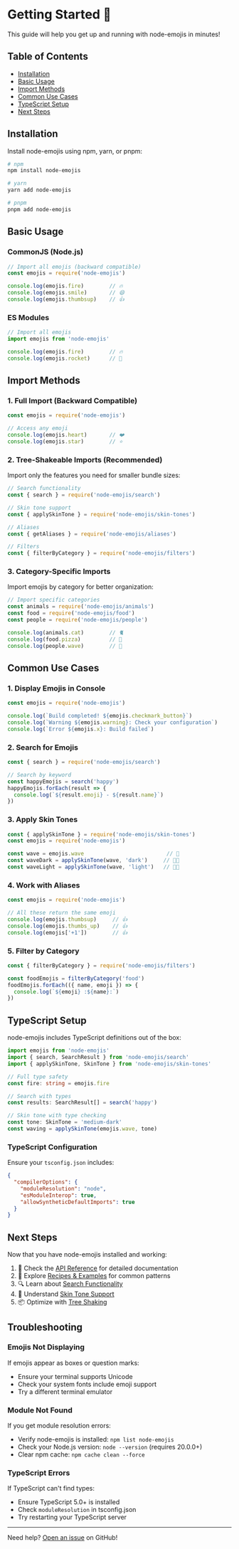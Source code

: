 # Getting Started 🚀

This guide will help you get up and running with node-emojis in minutes!

## Table of Contents

- [Installation](#installation)
- [Basic Usage](#basic-usage)
- [Import Methods](#import-methods)
- [Common Use Cases](#common-use-cases)
- [TypeScript Setup](#typescript-setup)
- [Next Steps](#next-steps)

## Installation

Install node-emojis using npm, yarn, or pnpm:

```bash
# npm
npm install node-emojis

# yarn
yarn add node-emojis

# pnpm
pnpm add node-emojis
```

## Basic Usage

### CommonJS (Node.js)

```javascript
// Import all emojis (backward compatible)
const emojis = require('node-emojis')

console.log(emojis.fire)        // 🔥
console.log(emojis.smile)       // 😄
console.log(emojis.thumbsup)    // 👍
```

### ES Modules

```javascript
// Import all emojis
import emojis from 'node-emojis'

console.log(emojis.fire)        // 🔥
console.log(emojis.rocket)      // 🚀
```

## Import Methods

### 1. Full Import (Backward Compatible)

```javascript
const emojis = require('node-emojis')

// Access any emoji
console.log(emojis.heart)       // ❤️
console.log(emojis.star)        // ⭐
```

### 2. Tree-Shakeable Imports (Recommended)

Import only the features you need for smaller bundle sizes:

```javascript
// Search functionality
const { search } = require('node-emojis/search')

// Skin tone support
const { applySkinTone } = require('node-emojis/skin-tones')

// Aliases
const { getAliases } = require('node-emojis/aliases')

// Filters
const { filterByCategory } = require('node-emojis/filters')
```

### 3. Category-Specific Imports

Import emojis by category for better organization:

```javascript
// Import specific categories
const animals = require('node-emojis/animals')
const food = require('node-emojis/food')
const people = require('node-emojis/people')

console.log(animals.cat)        // 🐈
console.log(food.pizza)         // 🍕
console.log(people.wave)        // 👋
```

## Common Use Cases

### 1. Display Emojis in Console

```javascript
const emojis = require('node-emojis')

console.log(`Build completed! ${emojis.checkmark_button}`)
console.log(`Warning ${emojis.warning}: Check your configuration`)
console.log(`Error ${emojis.x}: Build failed`)
```

### 2. Search for Emojis

```javascript
const { search } = require('node-emojis/search')

// Search by keyword
const happyEmojis = search('happy')
happyEmojis.forEach(result => {
  console.log(`${result.emoji} - ${result.name}`)
})
```

### 3. Apply Skin Tones

```javascript
const { applySkinTone } = require('node-emojis/skin-tones')
const emojis = require('node-emojis')

const wave = emojis.wave                          // 👋
const waveDark = applySkinTone(wave, 'dark')     // 👋🏿
const waveLight = applySkinTone(wave, 'light')   // 👋🏻
```

### 4. Work with Aliases

```javascript
const emojis = require('node-emojis')

// All these return the same emoji
console.log(emojis.thumbsup)     // 👍
console.log(emojis.thumbs_up)    // 👍
console.log(emojis['+1'])        // 👍
```

### 5. Filter by Category

```javascript
const { filterByCategory } = require('node-emojis/filters')

const foodEmojis = filterByCategory('food')
foodEmojis.forEach(({ name, emoji }) => {
  console.log(`${emoji} :${name}:`)
})
```

## TypeScript Setup

node-emojis includes TypeScript definitions out of the box:

```typescript
import emojis from 'node-emojis'
import { search, SearchResult } from 'node-emojis/search'
import { applySkinTone, SkinTone } from 'node-emojis/skin-tones'

// Full type safety
const fire: string = emojis.fire

// Search with types
const results: SearchResult[] = search('happy')

// Skin tone with type checking
const tone: SkinTone = 'medium-dark'
const waving = applySkinTone(emojis.wave, tone)
```

### TypeScript Configuration

Ensure your `tsconfig.json` includes:

```json
{
  "compilerOptions": {
    "moduleResolution": "node",
    "esModuleInterop": true,
    "allowSyntheticDefaultImports": true
  }
}
```

## Next Steps

Now that you have node-emojis installed and working:

1. 📖 Check the [API Reference](./API-Reference) for detailed documentation
2. 🍳 Explore [Recipes & Examples](./Recipes-and-Examples) for common patterns
3. 🔍 Learn about [Search Functionality](./API-Reference#search)
4. 🎨 Understand [Skin Tone Support](./API-Reference#skin-tones)
5. 📦 Optimize with [Tree Shaking](./Advanced-Usage#tree-shaking)

## Troubleshooting

### Emojis Not Displaying

If emojis appear as boxes or question marks:

- Ensure your terminal supports Unicode
- Check your system fonts include emoji support
- Try a different terminal emulator

### Module Not Found

If you get module resolution errors:

- Verify node-emojis is installed: `npm list node-emojis`
- Check your Node.js version: `node --version` (requires 20.0.0+)
- Clear npm cache: `npm cache clean --force`

### TypeScript Errors

If TypeScript can't find types:

- Ensure TypeScript 5.0+ is installed
- Check `moduleResolution` in tsconfig.json
- Try restarting your TypeScript server

---

Need help? [Open an issue](https://github.com/jesselpalmer/node-emojis/issues) on GitHub!
